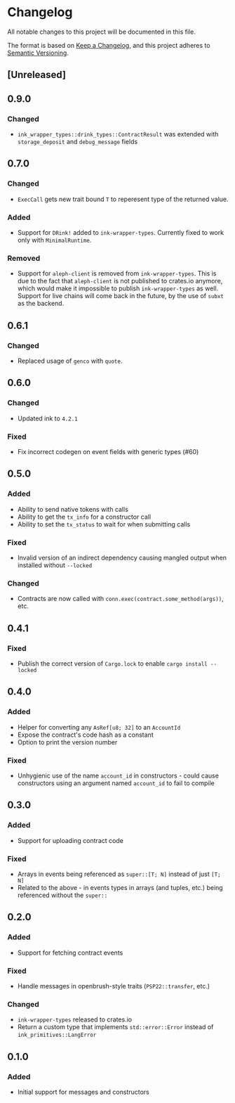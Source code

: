 # Changelog

All notable changes to this project will be documented in this file.

The format is based on [Keep a Changelog](https://keepachangelog.com/en/1.0.0/),
and this project adheres to [Semantic Versioning](https://semver.org/spec/v2.0.0.html).

## [Unreleased]

## 0.9.0

### Changed

- `ink_wrapper_types::drink_types::ContractResult` was extended with `storage_deposit` and `debug_message` fields

## 0.7.0

### Changed

- `ExecCall` gets new trait bound `T` to reperesent type of the returned value.

### Added

- Support for `DRink!` added to `ink-wrapper-types`. Currently fixed to work only with `MinimalRuntime`.

### Removed

- Support for `aleph-client` is removed from `ink-wrapper-types`. This is due to the fact that `aleph-client` is not published to crates.io anymore, which would make it impossible to publish `ink-wrapper-types` as well. Support for live chains will come back in the future, by the use of `subxt` as the backend.

## 0.6.1

### Changed

- Replaced usage of `genco` with `quote`.

## 0.6.0

### Changed

- Updated ink to `4.2.1`

### Fixed

- Fix incorrect codegen on event fields with generic types (#60)

## 0.5.0

### Added

- Ability to send native tokens with calls
- Ability to get the `tx_info` for a constructor call
- Ability to set the `tx_status` to wait for when submitting calls

### Fixed

- Invalid version of an indirect dependency causing mangled output when installed without `--locked`

### Changed

- Contracts are now called with `conn.exec(contract.some_method(args))`, etc.

## 0.4.1

### Fixed

- Publish the correct version of `Cargo.lock` to enable `cargo install --locked`

## 0.4.0

### Added

- Helper for converting any `AsRef[u8; 32]` to an `AccountId`
- Expose the contract's code hash as a constant
- Option to print the version number

### Fixed

- Unhygienic use of the name `account_id` in constructors - could cause constructors using an argument named `account_id` to fail to compile

## 0.3.0

### Added

- Support for uploading contract code

### Fixed

- Arrays in events being referenced as `super::[T; N]` instead of just `[T; N]`
- Related to the above - in events types in arrays (and tuples, etc.) being referenced without the `super::`

## 0.2.0

### Added

- Support for fetching contract events

### Fixed

- Handle messages in openbrush-style traits (`PSP22::transfer`, etc.)

### Changed

- `ink-wrapper-types` released to crates.io
- Return a custom type that implements `std::error::Error` instead of `ink_primitives::LangError`

## 0.1.0

### Added

- Initial support for messages and constructors
